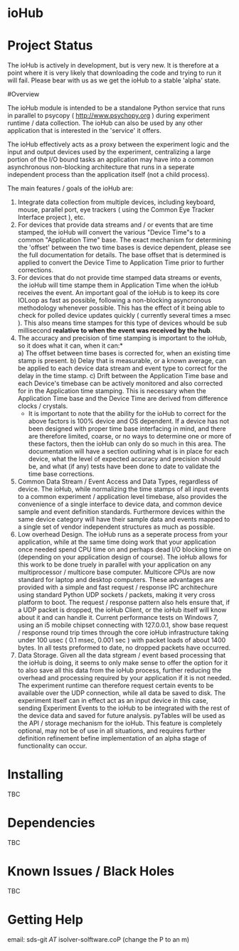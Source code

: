 # ioHub

# Project Status

The ioHub is actively in development, but is very new. It is therefore
at a point where it is very likely that downloading the code and trying
to run it will fail. Please bear with us as we get the ioHub to a stable
'alpha' state.

#Overview

The ioHub module is intended to be a standalone Python service that runs
in parallel to psycopy ( http://www.psychopy.org ) during experiment 
runtime / data collection. The ioHub can also be used by any other
application that is interested in the 'service' it offers.

The ioHub effectively acts as a proxy between the experiment logic 
and the input and output devices used by the experiment, centralizing 
a large portion of the I/O bound tasks an application may have into a
common asynchronous non-blocking architecture that runs in a seperate
independent process than the application itself (not a child process).

The main features / goals of the ioHub are:

1. Integrate data collection from multiple devices, including keyboard, 
   mouse, parallel port, eye trackers ( using the Common Eye Tracker 
   Interface project ), etc.
2. For devices that provide data streams and / or events that are time
   stamped, the ioHub will convert the various "Device Time"s to a common
   "Application Time" base. The exact mechanism for determining the 'offset' 
   between the two time bases is device dependent, please see the full 
   documentation for details. The base offset that is determined is applied
   to convert the Device Time to Application Time prior to further corrections.
3. For devices that do not provide time stamped data streams or events, the ioHub
   will time stampe them in Application Time when the ioHub receives the event.
   An important goal of the ioHub is to keep its core IOLoop as fast as possible, 
   following a non-blocking asyncronous methodology whenever possible. 
   This has the effect of it being able to check for polled device updates 
   quickly ( currently several times a msec ). This also means time stampes
   for this type of devices whould be sub millisecond **realative to when 
   the event was received by the hub**. 
4. The accuracy and precision of time stamping is
   important to the ioHub, so it does what it can, when it can:*  
      a) The offset between time bases is corrected for, when an existing 
         time stamp is present.
      b) Delay that is measurable, or a known average, can be applied to
         each device data stream and event type to correct for the delay
         in the time stamp.
      c) Drift between the Application Time base and each Device's timebase
         can be actively monitored and also corrected for in the Application
         time stamping. This is necessary when the Application Time base and
         the Device Time are derived from difference clocks / crystals.
    * It is important to note that the ability for the ioHub to correct 
      for the above factors is 100% device and OS dependent. If a device
      has not been designed with proper time base interfacing in mind, and
      there are therefore limited, coarse, or no ways to determine one or more
      of these factors, then the ioHub can only do so much in this area.
      The documentation will have a section outlining what is in place for
      each device, what the level of expected accuracy and precision should be, 
      and what (if any) tests have been done to date to validate the 
      time base corrections.
5. Common Data Stream / Event Access and Data Types, regardless of device. 
   The ioHub, while normalizing the time stamps of all input events to a 
   common experiment / application level timebase, also provides the 
   convenience of a single interface to device data, and common device
   sample and event definition standards. Furthermore devices within
   the same device category will have their sample data and events mapped
   to a single set of vendor independent structures as much as possible.
6. Low overhead Design. The ioHub runs as a seperate process from your
   application, while at the same time doing work that your application
   once needed spend CPU time on and perhaps dead I/O blocking time on
   (depending on your application design of course). The ioHub allows 
   for this work to be done truely in parallel with your application on 
   any multiprocessor / multicore base computer. Multicore CPUs are now
   standard for laptop and desktop computers. These advantages are provided 
   with a simple and fast request / response IPC architechure using standard 
   Python UDP sockets / packets, making it very cross platform to boot.
   The request / response pattern also hels ensure that, if a UDP packet
   is dropped, the ioHub Client, or the ioHub itself will know about
   it and can handle it. Current performance tests on Windows 7, using an
   i5 mobile chipset connecting with 127.0.0.1, show base request / response 
   round trip times through the core ioHub infrastructure taking under 
   100 usec ( 0.1 msec, 0.001 sec ) with packet loads of about 1400 bytes. 
   In all tests preformed to date, no dropped packets have occurred.
7. Data Storage. Given all the data stgream / event based processing that
   the ioHub is doing, it seems to only make sense to offer the option for
   it to also save all this data from the ioHub process, further reducing
   the overhead and processing required by your application if it is not 
   needed. The experiment runtime can therefore request certain events to
   be available over the UDP connection, while all data be saved to disk.
   The experiment itself can in effect act as an input device in this case,
   sending Experiment Events to the ioHub to be integrated with the rest 
   of the device data and saved for future analysis. pyTables will be used
   as the API / storage mechanism for the ioHub. This feature is completely
   optional, may not be of use in all situations, and requires further 
   definition refinement befine implementation of an alpha stage of 
   functionality can occur.      

# Installing

TBC

# Dependencies

TBC

# Known Issues / Black Holes

TBC

# Getting Help

email: sds-git _AT_ isolver-solftware.coP (change the P to an m)
